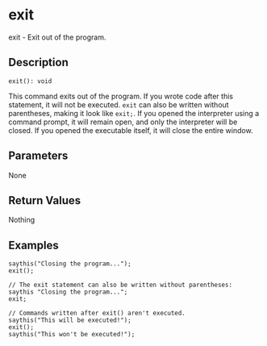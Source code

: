 # exit
exit - Exit out of the program.
## Description
```
exit(): void
```
This command exits out of the program. If you wrote code after this statement, it will not be executed.
`exit` can also be written without parentheses, making it look like `exit;`.
If you opened the interpreter using a command prompt, it will remain open, and only the interpreter will be closed. If you opened the executable itself, it will close the entire window.
## Parameters
None
## Return Values
Nothing
## Examples
```
saythis("Closing the program...");
exit();

// The exit statement can also be written without parentheses:
saythis "Closing the program...";
exit;

// Commands written after exit() aren't executed.
saythis("This will be executed!");
exit();
saythis("This won't be executed!");
```
